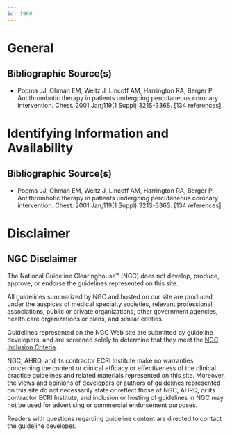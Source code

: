 ```yaml
---
id: 1960
---
```


# General

## Bibliographic Source(s)

- Popma JJ, Ohman EM, Weitz J, Lincoff AM, Harrington RA, Berger P. Antithrombotic therapy in patients undergoing percutaneous coronary intervention. Chest. 2001 Jan;119(1 Suppl):321S-336S. [134 references]

# Identifying Information and Availability

## Bibliographic Source(s)

- Popma JJ, Ohman EM, Weitz J, Lincoff AM, Harrington RA, Berger P. Antithrombotic therapy in patients undergoing percutaneous coronary intervention. Chest. 2001 Jan;119(1 Suppl):321S-336S. [134 references]

# Disclaimer

## NGC Disclaimer

The National Guideline Clearinghouse™ (NGC) does not develop, produce, approve, or endorse the guidelines represented on this site.

All guidelines summarized by NGC and hosted on our site are produced under the auspices of medical specialty societies, relevant professional associations, public or private organizations, other government agencies, health care organizations or plans, and similar entities.

Guidelines represented on the NGC Web site are submitted by guideline developers, and are screened solely to determine that they meet the [NGC Inclusion Criteria](/help-and-about/summaries/inclusion-criteria).

NGC, AHRQ, and its contractor ECRI Institute make no warranties concerning the content or clinical efficacy or effectiveness of the clinical practice guidelines and related materials represented on this site. Moreover, the views and opinions of developers or authors of guidelines represented on this site do not necessarily state or reflect those of NGC, AHRQ, or its contractor ECRI Institute, and inclusion or hosting of guidelines in NGC may not be used for advertising or commercial endorsement purposes.

Readers with questions regarding guideline content are directed to contact the guideline developer.

